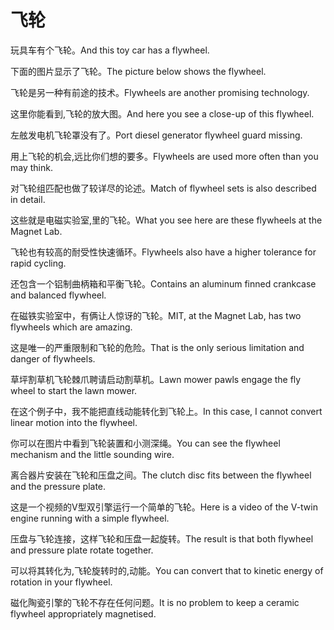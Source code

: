 # 飞轮

<p><span class="chinese">玩具车有个飞轮。</span><span class="english">And this toy car has a flywheel.</span></p>

<p><span class="chinese">下面的图片显示了飞轮。</span><span class="english">The picture below shows the flywheel.</span></p>

<p><span class="chinese">飞轮是另一种有前途的技术。</span><span class="english">Flywheels are another promising technology.</span></p>

<p><span class="chinese">这里你能看到,飞轮的放大图。</span><span class="english">And here you see a close-up of this flywheel.</span></p>

<p><span class="chinese">左舷发电机飞轮罩没有了。</span><span class="english">Port diesel generator flywheel guard missing.</span></p>

<p><span class="chinese">用上飞轮的机会,远比你们想的要多。</span><span class="english">Flywheels are used more often than you may think.</span></p>

<p><span class="chinese">对飞轮组匹配也做了较详尽的论述。</span><span class="english">Match of flywheel sets is also described in detail.</span></p>

<p><span class="chinese">这些就是电磁实验室,里的飞轮。</span><span class="english">What you see here are these flywheels at the Magnet Lab.</span></p>

<p><span class="chinese">飞轮也有较高的耐受性快速循环。</span><span class="english">Flywheels also have a higher tolerance for rapid cycling.</span></p>

<p><span class="chinese">还包含一个铝制曲柄箱和平衡飞轮。</span><span class="english">Contains an aluminum finned crankcase and balanced flywheel.</span></p>

<p><span class="chinese">在磁铁实验室中，有俩让人惊讶的飞轮。</span><span class="english">MIT, at the Magnet Lab, has two flywheels which are amazing.</span></p>

<p><span class="chinese">这是唯一的严重限制和飞轮的危险。</span><span class="english">That is the only serious limitation and danger of flywheels.</span></p>

<p><span class="chinese">草坪割草机飞轮棘爪聘请启动割草机。</span><span class="english">Lawn mower pawls engage the fly wheel to start the lawn mower.</span></p>

<p><span class="chinese">在这个例子中，我不能把直线动能转化到飞轮上。</span><span class="english">In this case, I cannot convert linear motion into the flywheel.</span></p>

<p><span class="chinese">你可以在图片中看到飞轮装置和小测深绳。</span><span class="english">You can see the flywheel mechanism and the little sounding wire.</span></p>

<p><span class="chinese">离合器片安装在飞轮和压盘之间。</span><span class="english">The clutch disc fits between the flywheel and the pressure plate.</span></p>

<p><span class="chinese">这是一个视频的V型双引擎运行一个简单的飞轮。</span><span class="english">Here is a video of the V-twin engine running with a simple flywheel.</span></p>

<p><span class="chinese">压盘与飞轮连接，这样飞轮和压盘一起旋转。</span><span class="english">The result is that both flywheel and pressure plate rotate together.</span></p>

<p><span class="chinese">可以将其转化为,飞轮旋转时的,动能。</span><span class="english">You can convert that to kinetic energy of rotation in your flywheel.</span></p>

<p><span class="chinese">磁化陶瓷引擎的飞轮不存在任何问题。</span><span class="english">It is no problem to keep a ceramic flywheel appropriately magnetised.</span></p>

